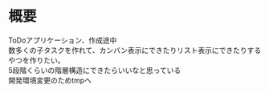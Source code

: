 # 概要
ToDoアプリケーション、作成途中  
数多くの子タスクを作れて、カンバン表示にできたりリスト表示にできたりするやつを作りたい。  
5段階くらいの階層構造にできたらいいなと思っている  
開発環境変更のためtmpへ  